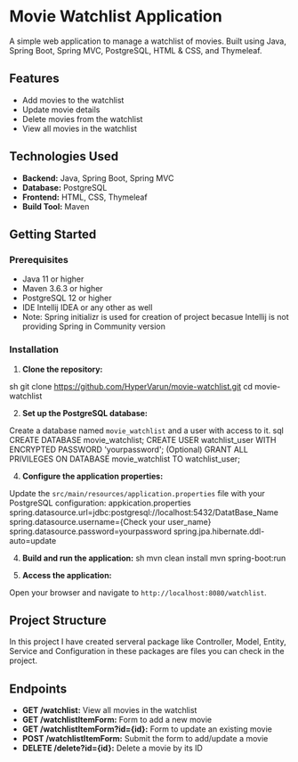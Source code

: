 # Movie Watchlist Application

A simple web application to manage a watchlist of movies. Built using Java, Spring Boot, Spring MVC, PostgreSQL, HTML & CSS, and Thymeleaf.

## Features

- Add movies to the watchlist
- Update movie details
- Delete movies from the watchlist
- View all movies in the watchlist

## Technologies Used

- **Backend:** Java, Spring Boot, Spring MVC
- **Database:** PostgreSQL
- **Frontend:** HTML, CSS, Thymeleaf
- **Build Tool:** Maven

## Getting Started

### Prerequisites

- Java 11 or higher
- Maven 3.6.3 or higher
- PostgreSQL 12 or higher
- IDE Intellij IDEA or any other as well
- Note: Spring initializr is used for creation of project becasue Intellij is not providing Spring in Community version

### Installation

1. **Clone the repository:**

sh
git clone https://github.com/HyperVarun/movie-watchlist.git
cd movie-watchlist

2. **Set up the PostgreSQL database:**

Create a database named `movie_watchlist` and a user with access to it.
sql
CREATE DATABASE movie_watchlist;
CREATE USER watchlist_user WITH ENCRYPTED PASSWORD 'yourpassword'; (Optional)
GRANT ALL PRIVILEGES ON DATABASE movie_watchlist TO watchlist_user;

4. **Configure the application properties:**

Update the `src/main/resources/application.properties` file with your PostgreSQL configuration: appkication.properties
spring.datasource.url=jdbc:postgresql://localhost:5432/DatatBase_Name
spring.datasource.username={Check your user_name}
spring.datasource.password=yourpassword
spring.jpa.hibernate.ddl-auto=update

4. **Build and run the application:**
    sh
    mvn clean install
    mvn spring-boot:run
    
5. **Access the application:**

Open your browser and navigate to `http://localhost:8080/watchlist`.

## Project Structure

In this project I have created serveral package like Controller, Model, Entity, Service and Configuration in these packages are files you can check in the project.

## Endpoints

- **GET /watchlist:** View all movies in the watchlist
- **GET /watchlistItemForm:** Form to add a new movie
- **GET /watchlistItemForm?id={id}:** Form to update an existing movie
- **POST /watchlistItemForm:** Submit the form to add/update a movie
- **DELETE /delete?id={id}:** Delete a movie by its ID
